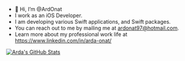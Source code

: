 - 👋 Hi, I’m @ArdOnat
- I work as an iOS Developer.
- I am developing various Swift applications, and Swift packages.
- You can reach out to me by mailing me at ardonat97@hotmail.com.
- Learn more about my professional work life at https://www.linkedin.com/in/arda-onat/


<a href="https://github.com/ArdOnat">
  <img align="center" src="https://github-readme-stats.vercel.app/api?username=ArdOnat&show_icons=true&line_height=27&count_private=true&title_color=ffffff&text_color=c9cacc&icon_color=2bbc8a&bg_color=1d1f21" alt="Arda's GitHub Stats" />
</a>
